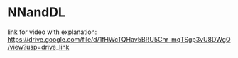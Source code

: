 # NNandDL

link for video with explanation: 
https://drive.google.com/file/d/1fHWcTQHav5BRU5Chr_mqTSgp3vU8DWgQ/view?usp=drive_link
